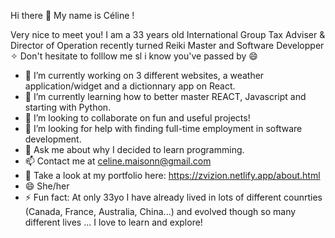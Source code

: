 Hi there  👋  My name is Céline ! 

Very nice to meet you! 
I am a 33 years old International Group Tax Adviser & Director of Operation recently turned Reiki Master and Software Developper ✧
Don't hesitate to folllow me sl i know you've passed by 😄

- 🔭 I’m currently working on 3 different websites, a weather application/widget and a dictionnary app on React. 
- 🌱 I’m currently learning how to better master REACT, Javascript and starting with Python. 
- 👯 I’m looking to collaborate on fun and useful projects! 
- 🤔 I’m looking for help with finding full-time employment in software development.
- 💬 Ask me about why I decided to learn programming.  
- 📫 Contact me at celine.maisonn@gmail.com
- 🦓 Take a look at my portfolio here: https://zvizion.netlify.app/about.html
- 😄 She/her
- ⚡ Fun fact: At only 33yo I have already lived in lots of different counrties (Canada, France, Australia, China...) and evolved though so many different lives ... I love to learn and explore!

